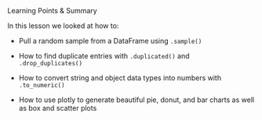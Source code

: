 <div class="text-viewer--content--3hoqQ">
	<div class="ud-heading-xxl text-viewer--main-heading--ZbxZA">Learning Points &amp; Summary</div>
	<div class="article-asset--container--3djM8">
		<div data-purpose="safely-set-inner-html:rich-text-viewer:html" class="article-asset--content--1dAQ9 rt-scaffolding">
			<p>In this lesson we looked at how to:</p>
			<ul>
				<li>
					<p>Pull a random sample from a DataFrame using <code>.sample()</code></p>
				</li>
				<li>
					<p>How to find duplicate entries with <code>.duplicated()</code>&nbsp;and <code>.drop_duplicates()</code></p>
				</li>
				<li>
					<p>How to convert string and object data types into numbers with <code>.to_numeric()</code></p>
				</li>
				<li>
					<p>How to use plotly to generate beautiful pie, donut, and bar charts as well as box and scatter plots </p>
					<p><br></p>
				</li>
			</ul>
		</div>
	</div>
</div>
